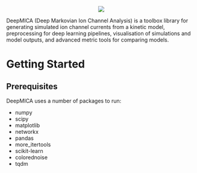 <p align="center"><img src='https://user-images.githubusercontent.com/26443570/77551549-6539bd80-6eaa-11ea-896f-c7514b729316.png'/></p>

DeepMICA (Deep Markovian Ion Channel Analysis) is a toolbox library for generating simulated ion channel currents from a kinetic model, preprocessing for deep learning pipelines, visualisation of simulations and model outputs, and advanced metric tools for comparing models.

# Getting Started

## Prerequisites

DeepMICA uses a number of packages to run:
* numpy
* scipy
* matplotlib
* networkx
* pandas
* more_itertools
* scikit-learn
* colorednoise
* tqdm


